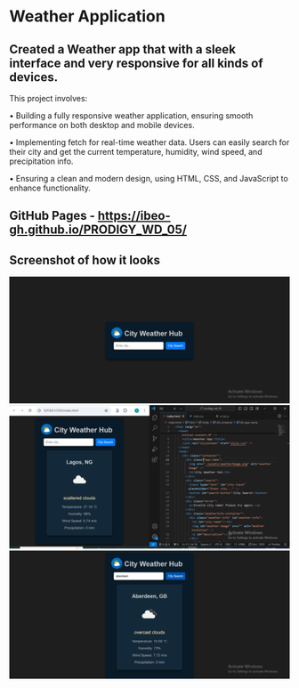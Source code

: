 # Weather Application

## Created a Weather app that with a sleek interface and very responsive for all kinds of devices.

This project involves:

• Building a fully responsive weather application, ensuring smooth performance on both desktop and mobile devices.

• Implementing fetch for real-time weather data. Users can easily search for their city and get the current temperature, humidity, wind speed, and precipitation info.

• Ensuring a clean and modern design, using HTML, CSS, and JavaScript to enhance functionality.

## GitHub Pages - https://ibeo-gh.github.io/PRODIGY_WD_05/

## Screenshot of how it looks

<img src="/assets/screenshot1.png" alt="image" />
    <img src="/assets/screenshot2.png" alt="image" />
    <img src="/assets/screenshot3.png" alt="image" />
